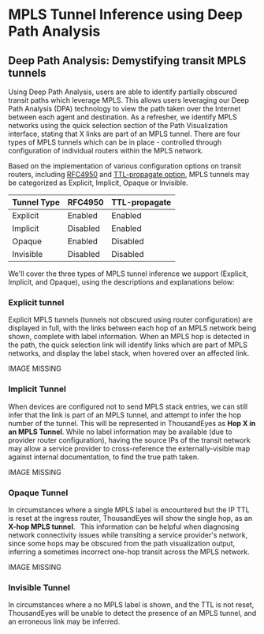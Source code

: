 # MPLS Tunnel Inference using Deep Path Analysis

## Deep Path Analysis: Demystifying transit MPLS tunnels

Using Deep Path Analysis, users are able to identify partially obscured transit paths which leverage MPLS.  This allows users leveraging our Deep Path Analysis \(DPA\) technology to view the path taken over the Internet between each agent and destination.  As a refresher, we identify MPLS networks using the quick selection section of the Path Visualization interface, stating that X links are part of an MPLS tunnel.  There are four types of MPLS tunnels which can be in place - controlled through configuration of individual routers within the MPLS network.  

Based on the implementation of various configuration options on transit routers, including [RFC4950](http://www.ietf.org/rfc/rfc4950.txt) and [TTL-propagate option](http://packetlife.net/blog/2008/dec/22/disabling-mpls-ttl-propagation/), MPLS tunnels may be categorized as Explicit, Implicit, Opaque or Invisible.  

| **Tunnel Type** | **RFC4950** | **TTL-propagate** |
| :--- | :--- | :--- |
| Explicit | Enabled | Enabled |
| Implicit | Disabled | Enabled |
| Opaque | Enabled | Disabled |
| Invisible | Disabled | Disabled |

We'll cover the three types of MPLS tunnel inference we support \(Explicit, Implicit, and Opaque\), using the descriptions and explanations below:

### Explicit tunnel

Explicit MPLS tunnels \(tunnels not obscured using router configuration\) are displayed in full, with the links between each hop of an MPLS network being shown, complete with label information.  When an MPLS hop is detected in the path, the quick selection link will identify links which are part of MPLS networks, and display the label stack, when hovered over an affected link. 

IMAGE MISSING

### Implicit Tunnel

When devices are configured not to send MPLS stack entries, we can still infer that the link is part of an MPLS tunnel, and attempt to infer the hop number of the tunnel.  This will be represented in ThousandEyes as **Hop X in an MPLS Tunnel**.  While no label information may be available \(due to provider router configuration\), having the source IPs of the transit network may allow a service provider to cross-reference the externally-visible map against internal documentation, to find the true path taken.

IMAGE MISSING

### Opaque Tunnel

In circumstances where a single MPLS label is encountered but the IP TTL is reset at the ingress router, ThousandEyes will show the single hop, as an **X-hop MPLS tunnel**.  This information can be helpful when diagnosing network connectivity issues while transiting a service provider's network, since some hops may be obscured from the path visualization output, inferring a sometimes incorrect one-hop transit across the MPLS network.

IMAGE MISSING

### Invisible Tunnel

In circumstances where a no MPLS label is shown, and the TTL is not reset, ThousandEyes will be unable to detect the presence of an MPLS tunnel, and an erroneous link may be inferred. 

